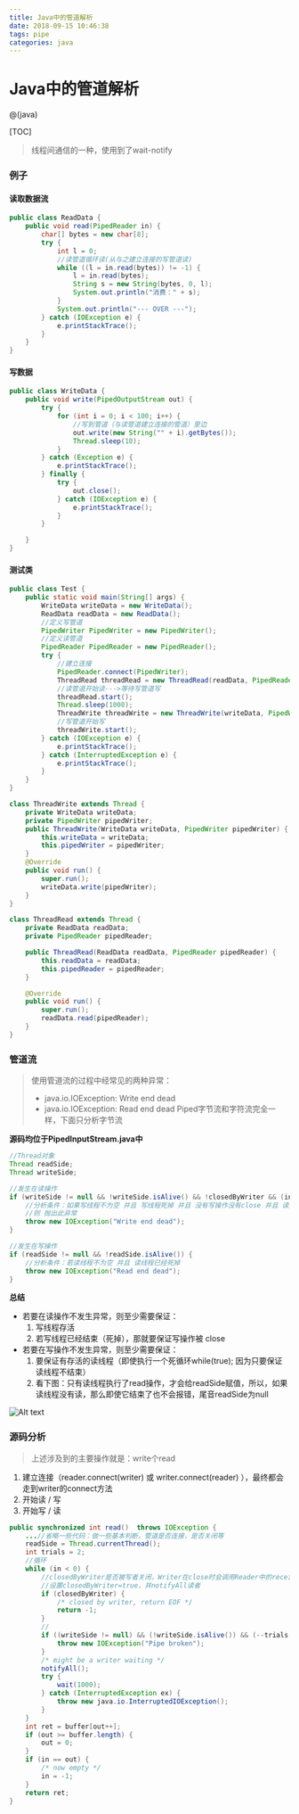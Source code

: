```yaml
---
title: Java中的管道解析
date: 2018-09-15 10:46:38
tags: pipe
categories: java
---
```


# Java中的管道解析
@(java)

[TOC]

>线程间通信的一种，使用到了wait-notify

### 例子
#### 读取数据流
```java
public class ReadData {
    public void read(PipedReader in) {
        char[] bytes = new char[8];
        try {
            int l = 0;
            //读管道循环读(从与之建立连接的写管道读)
            while ((l = in.read(bytes)) != -1) {
                l = in.read(bytes);
                String s = new String(bytes, 0, l);
                System.out.println("消费：" + s);
            }
            System.out.println("--- OVER ---");
        } catch (IOException e) {
            e.printStackTrace();
        }
    }
}
```

#### 写数据
```java
public class WriteData {
    public void write(PipedOutputStream out) {
        try {
            for (int i = 0; i < 100; i++) {
	            //写到管道（与读管道建立连接的管道）里边
                out.write(new String("" + i).getBytes());
                Thread.sleep(10);
            }
        } catch (Exception e) {
            e.printStackTrace();
        } finally {
            try {
                out.close();
            } catch (IOException e) {
                e.printStackTrace();
            }
        }

    }
}
```

#### 测试类
```java
public class Test {
    public static void main(String[] args) {
        WriteData writeData = new WriteData();
        ReadData readData = new ReadData();
        //定义写管道
        PipedWriter PipedWriter = new PipedWriter();
        //定义读管道
        PipedReader PipedReader = new PipedReader();
        try {
            //建立连接
            PipedReader.connect(PipedWriter);
            ThreadRead threadRead = new ThreadRead(readData, PipedReader);
            //读管道开始读--->等待写管道写
            threadRead.start();
            Thread.sleep(1000);
            ThreadWrite threadWrite = new ThreadWrite(writeData, PipedWriter);
            //写管道开始写
            threadWrite.start();
        } catch (IOException e) {
            e.printStackTrace();
        } catch (InterruptedException e) {
            e.printStackTrace();
        }
    }
}

class ThreadWrite extends Thread {
    private WriteData writeData;
    private PipedWriter pipedWriter;
    public ThreadWrite(WriteData writeData, PipedWriter pipedWriter) {
        this.writeData = writeData;
        this.pipedWriter = pipedWriter;
    }
    @Override
    public void run() {
        super.run();
        writeData.write(pipedWriter);
    }
}

class ThreadRead extends Thread {
    private ReadData readData;
    private PipedReader pipedReader;

    public ThreadRead(ReadData readData, PipedReader pipedReader) {
        this.readData = readData;
        this.pipedReader = pipedReader;
    }

    @Override
    public void run() {
        super.run();
        readData.read(pipedReader);
    }
}
```

### 管道流
>使用管道流的过程中经常见的两种异常：
>* java.io.IOException: Write end dead
>* java.io.IOException: Read end dead
>Piped字节流和字符流完全一样，下面只分析字节流

**源码均位于PipedInputStream.java中**
```java
//Thread对象
Thread readSide;
Thread writeSide;

//发生在读操作
if (writeSide != null && !writeSide.isAlive() && !closedByWriter && (in < 0)) {
	//分析条件：如果写线程不为空 并且 写线程死掉 并且 没有写操作没有close 并且 读操作没有读到任何数据(-1)
	//则 抛出此异常
	throw new IOException("Write end dead");
}

//发生在写操作
if (readSide != null && !readSide.isAlive()) {
	//分析条件：若读线程不为空 并且 读线程已经死掉
    throw new IOException("Read end dead");
}

```

**总结**
* 若要在读操作不发生异常，则至少需要保证：
	1. 写线程存活
	2. 若写线程已经结束（死掉），那就要保证写操作被 close
* 若要在写操作不发生异常，则至少需要保证：
	1. 要保证有存活的读线程（即使执行一个死循环while(true); 因为只要保证读线程不结束）
	2. 看下图：只有读线程执行了read操作，才会给readSide赋值，所以，如果读线程没有读，那么即使它结束了也不会报错，尾音readSide为null

![Alt text](./1534070686097.png)


### 源码分析
>上述涉及到的主要操作就是：write个read

1. 建立连接（reader.connect(writer)  或   writer.connect(reader) ），最终都会走到writer的connect方法
2. 开始读 / 写
3. 开始写 / 读


```java
public synchronized int read()  throws IOException {
	...//省略一些代码：做一些基本判断，管道是否连接，是否关闭等
    readSide = Thread.currentThread();
    int trials = 2;
    //循环
    while (in < 0) {
	    //closedByWriter是否被写者关闭，Writer在close时会调用Reader中的receivedLast()方法来
	    //设置closedByWriter=true，并notifyAll读者
        if (closedByWriter) {
            /* closed by writer, return EOF */
            return -1;
        }
        //
        if ((writeSide != null) && (!writeSide.isAlive()) && (--trials < 0)) {
            throw new IOException("Pipe broken");
        }
        /* might be a writer waiting */
        notifyAll();
        try {
            wait(1000);
        } catch (InterruptedException ex) {
            throw new java.io.InterruptedIOException();
        }
    }
    int ret = buffer[out++];
    if (out >= buffer.length) {
        out = 0;
    }
    if (in == out) {
        /* now empty */
        in = -1;
    }
    return ret;
}
```






